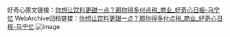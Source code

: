 好奇心原文链接：[你想让饮料更甜一点？那你得多付点税_商业_好奇心日报-马宁忆](https://www.qdaily.com/articles/3333.html)
WebArchive归档链接：[你想让饮料更甜一点？那你得多付点税_商业_好奇心日报-马宁忆](http://web.archive.org/web/20190623151957/https://www.qdaily.com/articles/3333.html)
![image](http://ww3.sinaimg.cn/large/007d5XDply1g3vcdgk71wj30u02kib29)